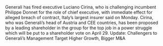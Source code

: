 Generali has fired executive Luciano Cirina, who is challenging incumbent Philippe Donnet for the role of chief executive, with immediate effect for alleged breach of contract, Italy’s largest insurer said on Monday.
Cirina, who was Generali’s head of Austria and CEE countries, has been proposed by a leading shareholder in the group for the top job in a power struggle which will be put to a shareholder vote on April 29.
Update: Challengers to Generali’s Management Target Higher Growth, Bigger M&A